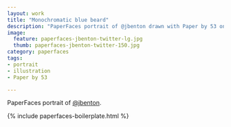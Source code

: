 ```yaml
---
layout: work
title: "Monochromatic blue beard"
description: "PaperFaces portrait of @jbenton drawn with Paper by 53 on an iPad."
image: 
  feature: paperfaces-jbenton-twitter-lg.jpg
  thumb: paperfaces-jbenton-twitter-150.jpg
category: paperfaces
tags: 
- portrait
- illustration
- Paper by 53

---
```


PaperFaces portrait of [@jbenton](http://twitter.com/jbenton).

{% include paperfaces-boilerplate.html %}